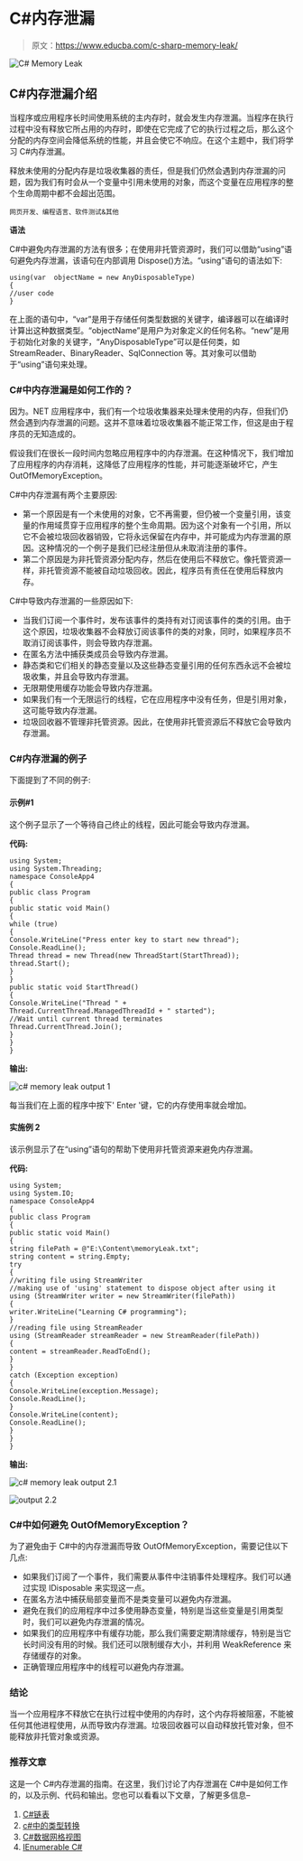 # C#内存泄漏

> 原文：<https://www.educba.com/c-sharp-memory-leak/>

![C# Memory Leak](img/29ac17ac75e1d61ea5a74a409e032d21.png)



## C#内存泄漏介绍

当程序或应用程序长时间使用系统的主内存时，就会发生内存泄漏。当程序在执行过程中没有释放它所占用的内存时，即使在它完成了它的执行过程之后，那么这个分配的内存空间会降低系统的性能，并且会使它不响应。在这个主题中，我们将学习 C#内存泄漏。

释放未使用的分配内存是垃圾收集器的责任，但是我们仍然会遇到内存泄漏的问题，因为我们有时会从一个变量中引用未使用的对象，而这个变量在应用程序的整个生命周期中都不会超出范围。

<small>网页开发、编程语言、软件测试&其他</small>

**语法**

C#中避免内存泄漏的方法有很多；在使用非托管资源时，我们可以借助“using”语句避免内存泄漏，该语句在内部调用 Dispose()方法。“using”语句的语法如下:

```
using(var  objectName = new AnyDisposableType)
{
//user code
}
```

在上面的语句中，“var”是用于存储任何类型数据的关键字，编译器可以在编译时计算出这种数据类型。“objectName”是用户为对象定义的任何名称。“new”是用于初始化对象的关键字，“AnyDisposableType”可以是任何类，如 StreamReader、BinaryReader、SqlConnection 等。其对象可以借助于“using”语句来处理。

### C#中内存泄漏是如何工作的？

因为。NET 应用程序中，我们有一个垃圾收集器来处理未使用的内存，但我们仍然会遇到内存泄漏的问题。这并不意味着垃圾收集器不能正常工作，但这是由于程序员的无知造成的。

假设我们在很长一段时间内忽略应用程序中的内存泄漏。在这种情况下，我们增加了应用程序的内存消耗，这降低了应用程序的性能，并可能逐渐破坏它，产生 OutOfMemoryException。

C#中内存泄漏有两个主要原因:

*   第一个原因是有一个未使用的对象，它不再需要，但仍被一个变量引用，该变量的作用域贯穿于应用程序的整个生命周期。因为这个对象有一个引用，所以它不会被垃圾回收器销毁，它将永远保留在内存中，并可能成为内存泄漏的原因。这种情况的一个例子是我们已经注册但从未取消注册的事件。
*   第二个原因是为非托管资源分配内存，然后在使用后不释放它。像托管资源一样，非托管资源不能被自动垃圾回收。因此，程序员有责任在使用后释放内存。

C#中导致内存泄漏的一些原因如下:

*   当我们订阅一个事件时，发布该事件的类持有对订阅该事件的类的引用。由于这个原因，垃圾收集器不会释放订阅该事件的类的对象，同时，如果程序员不取消订阅该事件，则会导致内存泄漏。
*   在匿名方法中捕获类成员会导致内存泄漏。
*   静态类和它们相关的静态变量以及这些静态变量引用的任何东西永远不会被垃圾收集，并且会导致内存泄漏。
*   无限期使用缓存功能会导致内存泄漏。
*   如果我们有一个无限运行的线程，它在应用程序中没有任务，但是引用对象，这可能导致内存泄漏。
*   垃圾回收器不管理非托管资源。因此，在使用非托管资源后不释放它会导致内存泄漏。

### C#内存泄漏的例子

下面提到了不同的例子:

#### 示例#1

这个例子显示了一个等待自己终止的线程，因此可能会导致内存泄漏。

**代码:**

```
using System;
using System.Threading;
namespace ConsoleApp4
{
public class Program
{
public static void Main()
{
while (true)
{
Console.WriteLine("Press enter key to start new thread");
Console.ReadLine();
Thread thread = new Thread(new ThreadStart(StartThread));
thread.Start();
}
}
public static void StartThread()
{
Console.WriteLine("Thread " +
Thread.CurrentThread.ManagedThreadId + " started");
//Wait until current thread terminates
Thread.CurrentThread.Join();
}
}
}
```

**输出:**

![c# memory leak output 1](img/2c33fa3a8a2a59f48e768afaf70e9665.png)



每当我们在上面的程序中按下' Enter '键，它的内存使用率就会增加。

#### 实施例 2

该示例显示了在“using”语句的帮助下使用非托管资源来避免内存泄漏。

**代码:**

```
using System;
using System.IO;
namespace ConsoleApp4
{
public class Program
{
public static void Main()
{
string filePath = @"E:\Content\memoryLeak.txt";
string content = string.Empty;
try
{
//writing file using StreamWriter
//making use of 'using' statement to dispose object after using it
using (StreamWriter writer = new StreamWriter(filePath))
{
writer.WriteLine("Learning C# programming");
}
//reading file using StreamReader
using (StreamReader streamReader = new StreamReader(filePath))
{
content = streamReader.ReadToEnd();
}
}
catch (Exception exception)
{
Console.WriteLine(exception.Message);
Console.ReadLine();
}
Console.WriteLine(content);
Console.ReadLine();
}
}
}
```

**输出:**

![c# memory leak output 2.1](img/1ea8a1c57e80ca0bacc7f295b48c539e.png)



![output 2.2](img/894201419dbb5d3cbc1ff722f9371980.png)



### C#中如何避免 OutOfMemoryException？

为了避免由于 C#中的内存泄漏而导致 OutOfMemoryException，需要记住以下几点:

*   如果我们订阅了一个事件，我们需要从事件中注销事件处理程序。我们可以通过实现 IDisposable 来实现这一点。
*   在匿名方法中捕获局部变量而不是类变量可以避免内存泄漏。
*   避免在我们的应用程序中过多使用静态变量，特别是当这些变量是引用类型时，我们可以避免内存泄漏的情况。
*   如果我们的应用程序中有缓存功能，那么我们需要定期清除缓存，特别是当它长时间没有用的时候。我们还可以限制缓存大小，并利用 WeakReference 来存储缓存的对象。
*   正确管理应用程序中的线程可以避免内存泄漏。

### 结论

当一个应用程序不释放它在执行过程中使用的内存时，这个内存将被阻塞，不能被任何其他进程使用，从而导致内存泄漏。垃圾回收器可以自动释放托管对象，但不能释放非托管对象或资源。

### 推荐文章

这是一个 C#内存泄漏的指南。在这里，我们讨论了内存泄漏在 C#中是如何工作的，以及示例、代码和输出。您也可以看看以下文章，了解更多信息–

1.  [C#链表](https://www.educba.com/c-sharp-linkedlist/)
2.  [c#中的类型转换](https://www.educba.com/type-casting-in-c-sharp/)
3.  [C#数据网格视图](https://www.educba.com/c-sharp-data-grid-view/)
4.  [IEnumerable C#](https://www.educba.com/ienumerable-c-sharp/)





